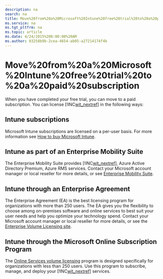```yaml
---
description: na
search: na
title: Move%20from%20a%20Microsoft%20Intune%20free%20trial%20to%20a%20paid%20subscription
ms.service: na
ms.tgt_pltfrm: na
ms.topic: article
ms.date: 4/24/2015%208:00:00%20AM
ms.author: 03258b9b-2cea-4654-ab05-a27214174f4b
---
```

# Move%20from%20a%20Microsoft%20Intune%20free%20trial%20to%20a%20paid%20subscription
When you have completed your free trial, you can move to a paid subscription. You can license [!INC[wit_nextref](../Token/wit_nextref_md.md)] in the following ways:

## Intune subscriptions
Microsoft Intune subscriptions are licensed on a per-user basis. For more information see [How to buy Microsoft Intune](http://www.microsoft.com/en-us/server-cloud/products/microsoft-intune/Purchasing.aspx).

## Intune as part of an Enterprise Mobility Suite
The Enterprise Mobility Suite provides [!INC[wit_nextref](../Token/wit_nextref_md.md)], Azure Active Directory Premium, Azure RMS services. Contact your Microsoft account manager or local reseller for more details, or see [Enterprise Mobility Suite](http://www.microsoft.com/en-us/server-cloud/products/enterprise-mobility-suite/Purchasing.aspx).

## Intune through an Enterprise Agreement
The Enterprise Agreement (EA) is the best licensing program for organizations with more than 250 users. The EA gives you the flexibility to choose among on-premises software and online services to best suit your user needs and help you optimize your technology spend. Contact your Microsoft account manager or local reseller for more details, or see the [Enterprise Volume Licensing site](http://www.microsoft.com/licensing/licensing-options/enterprise.aspx).

## Intune through the Microsoft Online Subscription Program
The [Online Services volume licensing](http://www.microsoft.com/licensing/online-services/default.aspx) program is designed specifically for organizations with less than 250 users. Use this program to subscribe, manage, and deploy your [!INC[wit_nextref](../Token/wit_nextref_md.md)] services.

